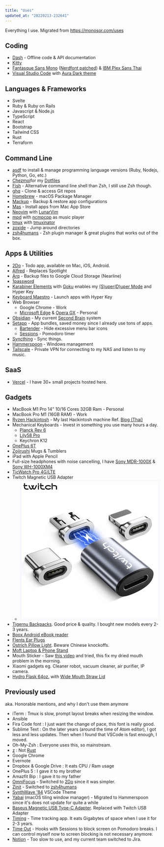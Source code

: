 ```yaml
---
title: "Uses"
updated_at: "20220213-232641"
---
```


Everything I use. Migrated from https://monosor.com/uses

## Coding
- [Dash](https://kapeli.com/dash) - Offline code & API documentation
- [Kitty](https://sw.kovidgoyal.net/kitty)
- [Fantasque Sans Mono](https://github.com/belluzj/fantasque-sans) ([Nerdfont patched](https://github.com/ryanoasis/nerd-fonts/tree/master/patched-fonts/FantasqueSansMono)) & [IBM Plex Sans Thai](https://github.com/IBM/plex/tree/master/IBM-Plex-Sans-Thai)
- [Visual Studio Code](https://code.visualstudio.com) with [Aura Dark theme](https://github.com/daltonmenezes/aura-theme)

## Languages & Frameworks
- Svelte
- Ruby & Ruby on Rails
- Javascript & Node.js
- TypeScript
- React
- Bootstrap
- Tailwind CSS
- Rust
- Terraform

## Command Line
- [asdf](https://asdf-vm.com) to install & manage programming language versions (Ruby, Nodejs, Python, Go, etc.)
- [Chezmoi](https://www.chezmoi.io)for my [Dotfiles](https://github.com/narze/dotfiles)
- [Fish](https://fishshell.com) - Alternative command line shell than Zsh, I still use Zsh though.
- [ghq](https://github.com/x-motemen/ghq) - Clone & access Git repos
- [Homebrew](http://brew.sh) - macOS Package Manager
- [Mackup](https://github.com/lra/mackup) - Backup & restore app configurations
- [Mas](https://github.com/mas-cli/mas) - Install apps from Mac App Store
- [Neovim](https://neovim.io) with [LunarVim](https://lunarvim.org)
- [mpd](https://www.musicpd.org) with [ncmpcpp](https://rybczak.net/ncmpcpp) as music player
- [tmux](https://github.com/tmux/tmux) with [tmuxinator](https://github.com/tmuxinator/tmuxinator)
- [zoxide](https://github.com/ajeetdsouza/zoxide) - Jump around directories
- [zsh4humans](https://github.com/romkatv/zsh4humans) - Zsh plugin manager & great plugins that works out of the box.

## Apps & Utilities
- [2Do](https://www.2doapp.com) - Todo app, available on Mac, iOS, Android.
- [Alfred](https://www.alfredapp.com) - Replaces Spotlight
- [Arq](https://www.arqbackup.com) - Backup files to Google Cloud Storage (Nearline)
- [1password](https://1password.com)
- [Karabiner Elements](https://github.com/pqrs-org/Karabi,ner-Elements) with [Goku](https://github.com/yqrashawn/GokuRakuJoudo) enables my [(S)uper(D)uper Mode](https://github.com/jasonrudolph/keyboard/#super-duper-mode) and Hyper Key
- [Keyboard Maestro](https://www.keyboardmaestro.com) - Launch apps with Hyper Key
- Web Browser
	- Google Chrome - Work
	- [Microsoft Edge](https://microsoftedge.microsoft.com) & [Opera GX](https://www.opera.com/gx) - Personal 
- [Obsidian](https://obsidian.md) - My current [Second Brain](/Second%20Brain.md) system
- [Setapp](https://setapp.com) - App bundles, saved money since I already use tons of apps.
  - [Bartender](https://setapp.com/apps/bartender) - Hide excessive menu bar icons
  - [Sessions](https://setapp.com/apps/session) - Pomodoro timer
- [Syncthing](https://syncthing.net) - Sync things.
- [Hammerspoon](https://www.hammerspoon.org) - Windows management
- [Tailscale](https://tailscale.com) - Private VPN for connecting to my NAS and listen to my music.

## SaaS
- [Vercel](https://vercel.com) - I have 30+ small projects hosted here.

## Gadgets
- MacBook M1 Pro 14" 10/16 Cores 32GB Ram - Personal
- MacBook Pro M1 (16GB RAM) - Work
- [Ryzen Hackintosh](https://github.com/narze/hackintosh-rog-strix-b550i-gaming) - My last Hackintosh machine Ref. [Blog (Thai)](https://narze.medium.com/the-last-hackintosh-1-%E0%B9%80%E0%B8%A1%E0%B8%B7%E0%B9%88%E0%B8%AD%E0%B8%95%E0%B9%89%E0%B8%AD%E0%B8%87%E0%B9%80%E0%B8%A5%E0%B8%B7%E0%B8%AD%E0%B8%81%E0%B8%A3%E0%B8%B0%E0%B8%AB%E0%B8%A7%E0%B9%88%E0%B8%B2%E0%B8%87-ryzen-%E0%B8%81%E0%B8%B1%E0%B8%9A-m1-35807baccab8)
- Mechanical Keyboards - Invest in something you use many hours a day.
	- [Planck Rev 6](https://drop.com/buy/planck-mechanical-keyboard)
	- [Lily58 Pro](https://keyhive.xyz/shop/lily58)
	- Keychron K12
- [OnePlus 6T](http://oneplus.com)
- [Zojirushi](https://www.zojirushi.com) Mugs & Tumblers
- iPad with Apple Pencil
- Full-size headphones with noise cancelling, I have [Sony MDR-1000X](https://www.sony.co.th/en/electronics/headband-headphones/mdr-1000x) & [Sony WH-1000XM4](https://www.sony.co.th/en/electronics/headband-headphones/wh-1000xm4)
- [TicWatch Pro 4G/LTE](https://www.mobvoi.com/us/pages/ticwatchpro4g)
- Twitch Magnetic USB Adapter 
	- ![Twitch|200](/Images/Twitch_usb_adapter.png)
- [Tigernu Backpacks](https://www.tigernustore.com). Good price & quality. I bought new models every 2-3 years.
- [Boox Android eBook reader](https://www.amazon.com/BOOX-Nova-Pro-Reader-Android/dp/B07L95KPFM/ref=sr_1_2?keywords=boox+nova&qid=1569171355&s=electronics&sr=1-2)
- [Flents Ear Plugs](https://www.amazon.com/Flents-Quiet-Contour-Plugs-Pair/dp/B00IZCHYH2)
- [Ostrich Pillow Light](https://ostrichpillow.com/products/ostrichpillow-light-reversible). Beware Chinese knockoffs.
- [Moft Laptop & Phone Stand](https://www.moft.us)
- Mouth Sticker - Saw [this video](https://www.youtube.com/watch?v=nl8LQrbMdqQ) and tried, this fix my dried mouth problem in the morning.
- Xiaomi gadgets eg. Cleaner robot, vacuum cleaner, air purifier, IP camera.
- [Hydro Flask 64oz.](https://www.hydroflask.com/64-oz-wide-mouth) with [Wide Mouth Straw Lid](https://www.hydroflask.com/wide-mouth-straw-lid)

## Previously used

aka. Honorable mentions, and why I don't use them anymore

- iTerm : Tmux is slow, prompt layout breaks when resizing the window.
- Ansible
- Fira Code font : I just want the change of pace, this font is really good.
- Sublime Text : On the later years (around the time of Atom editor), I got less and less updates. Then when I found that VSCode is fast enough, I moved.
- Oh-My-Zsh : Everyone uses this, so mainstream.
- [z](https://github.com/rupa/z) : Not [Rust](https://github.com/ajeetdsouza/zoxide)
- Google Chrome
- Evernote
- Dropbox & Google Drive : It eats CPU / Ram usage
- OnePlus 5 : I gave it to my brother
- Amazfit Bip : I gave it to my father
- [OmniFocus](https://www.omnigroup.com/omnifocus) - Switched to [2Do](https://www.2doapp.com) since it was simpler.
- [Zinit](https://github.com/zdharma-continuum/zinit) - Switched to [zsh4humans](https://github.com/romkatv/zsh4humans)
- [SynthWave '84](https://marketplace.visualstudio.com/items?itemName=RobbOwen.synthwave-vscode) VSCode Theme
- [Yabai](https://github.com/koekeishiya/yabai) (macOS tiling window manager) - Migrated to Hammerspoon since it's does not update for quite a while
- [Baseus Magnetic USB Type-C Adapter](https://www.aliexpress.com/item/32924186463.html?spm=a2g0s.9042311.0.0.31684c4dQKyJRk). Replaced with Twitch USB Adapter
- [Timing](https://setapp.com/apps/timing) - Time tracking app. It eats Gigabytes of space when I use it for 2-3 years.
- [Time Out](https://setapp.com/apps/time-out) - Hooks with Sessions to block screen on Pomodoro breaks. I can control myself now to screen blocking is not necessary anymore.
- [Notion](https://notion.so) - Too slow to use, and my current team switched to Jira.